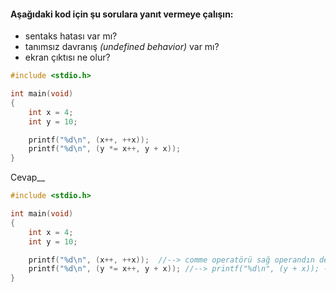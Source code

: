 #### Aşağıdaki kod için şu sorulara yanıt vermeye çalışın:

* sentaks hatası var mı?
* tanımsız davranış *(undefined behavior)* var mı?
* ekran çıktısı ne olur?

```C
#include <stdio.h>

int main(void)
{
	int x = 4;
	int y = 10;

	printf("%d\n", (x++, ++x));
	printf("%d\n", (y *= x++, y + x));
}
```

Cevap__

```C
#include <stdio.h>

int main(void)
{
	int x = 4;
	int y = 10;

	printf("%d\n", (x++, ++x));  //--> comme operatörü sağ operandın değerini alır printf("%d\n",  ++x) olur _6_ print eder
	printf("%d\n", (y *= x++, y + x)); //--> printf("%d\n", (y + x)); --> _67_
}
```
